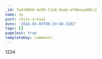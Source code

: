 ```yaml
---
_id: fad3d6b0-4e99-11e8-8aab-efdbeaad8bc2
name: Jo
post: /kiss-a-kiwi
date: '2018-05-03T06:19:48.328Z'
tags: []
pageless: true
templateKey: comments
---
```

1234
